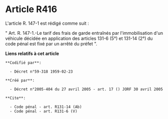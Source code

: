 # Article R416

L'article R. 147-1 est rédigé comme suit : 

" Art. R. 147-1.-Le tarif des frais de garde entraînés par l'immobilisation d'un véhicule décidée en application des articles
131-6 (5°) et 131-14 (2°) du code pénal est fixé par un arrêté du préfet ".

**Liens relatifs à cet article**

	**Codifié par**:

	  - Décret n°59-318 1959-02-23

	**Créé par**:

	  - Décret n°2005-404 du 27 avril 2005 - art. 17 () JORF 30 avril 2005

	**Cite**:

	  - Code pénal - art. R131-14 (Ab)
	  - Code pénal - art. R131-6 (V)
